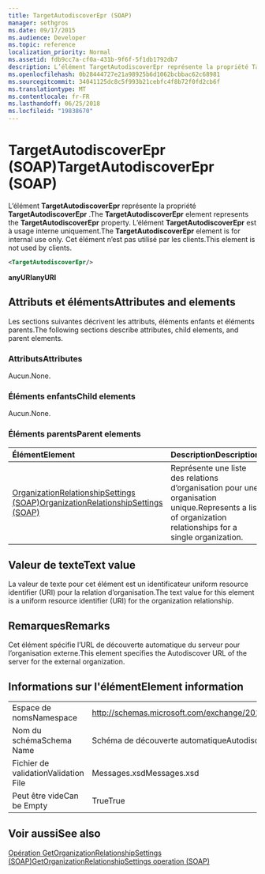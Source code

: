 ```yaml
---
title: TargetAutodiscoverEpr (SOAP)
manager: sethgros
ms.date: 09/17/2015
ms.audience: Developer
ms.topic: reference
localization_priority: Normal
ms.assetid: fdb9cc7a-cf0a-431b-9f6f-5f1db1792db7
description: L’élément TargetAutodiscoverEpr représente la propriété TargetAutodiscoverEpr. L’élément TargetAutodiscoverEpr est à usage interne uniquement. Cet élément n’est pas utilisé par les clients.
ms.openlocfilehash: 0b28444727e21a98925b6d1062bcbbac62c68981
ms.sourcegitcommit: 34041125dc8c5f993b21cebfc4f8b72f0fd2cb6f
ms.translationtype: MT
ms.contentlocale: fr-FR
ms.lasthandoff: 06/25/2018
ms.locfileid: "19838670"
---
```

# <a name="targetautodiscoverepr-soap"></a><span data-ttu-id="29e92-105">TargetAutodiscoverEpr (SOAP)</span><span class="sxs-lookup"><span data-stu-id="29e92-105">TargetAutodiscoverEpr (SOAP)</span></span>

<span data-ttu-id="29e92-106">L’élément **TargetAutodiscoverEpr** représente la propriété **TargetAutodiscoverEpr** .</span><span class="sxs-lookup"><span data-stu-id="29e92-106">The **TargetAutodiscoverEpr** element represents the **TargetAutodiscoverEpr** property.</span></span> <span data-ttu-id="29e92-107">L’élément **TargetAutodiscoverEpr** est à usage interne uniquement.</span><span class="sxs-lookup"><span data-stu-id="29e92-107">The **TargetAutodiscoverEpr** element is for internal use only.</span></span> <span data-ttu-id="29e92-108">Cet élément n’est pas utilisé par les clients.</span><span class="sxs-lookup"><span data-stu-id="29e92-108">This element is not used by clients.</span></span> 
  
```XML
<TargetAutodiscoverEpr/>
```

 <span data-ttu-id="29e92-109">**anyURI**</span><span class="sxs-lookup"><span data-stu-id="29e92-109">**anyURI**</span></span>
## <a name="attributes-and-elements"></a><span data-ttu-id="29e92-110">Attributs et éléments</span><span class="sxs-lookup"><span data-stu-id="29e92-110">Attributes and elements</span></span>

<span data-ttu-id="29e92-111">Les sections suivantes décrivent les attributs, éléments enfants et éléments parents.</span><span class="sxs-lookup"><span data-stu-id="29e92-111">The following sections describe attributes, child elements, and parent elements.</span></span>
  
### <a name="attributes"></a><span data-ttu-id="29e92-112">Attributs</span><span class="sxs-lookup"><span data-stu-id="29e92-112">Attributes</span></span>

<span data-ttu-id="29e92-113">Aucun.</span><span class="sxs-lookup"><span data-stu-id="29e92-113">None.</span></span>
  
### <a name="child-elements"></a><span data-ttu-id="29e92-114">Éléments enfants</span><span class="sxs-lookup"><span data-stu-id="29e92-114">Child elements</span></span>

<span data-ttu-id="29e92-115">Aucun.</span><span class="sxs-lookup"><span data-stu-id="29e92-115">None.</span></span>
  
### <a name="parent-elements"></a><span data-ttu-id="29e92-116">Éléments parents</span><span class="sxs-lookup"><span data-stu-id="29e92-116">Parent elements</span></span>

|<span data-ttu-id="29e92-117">**Élément**</span><span class="sxs-lookup"><span data-stu-id="29e92-117">**Element**</span></span>|<span data-ttu-id="29e92-118">**Description**</span><span class="sxs-lookup"><span data-stu-id="29e92-118">**Description**</span></span>|
|:-----|:-----|
|[<span data-ttu-id="29e92-119">OrganizationRelationshipSettings (SOAP)</span><span class="sxs-lookup"><span data-stu-id="29e92-119">OrganizationRelationshipSettings (SOAP)</span></span>](organizationrelationshipsettings-soap.md) <br/> |<span data-ttu-id="29e92-120">Représente une liste des relations d’organisation pour une organisation unique.</span><span class="sxs-lookup"><span data-stu-id="29e92-120">Represents a list of organization relationships for a single organization.</span></span>  <br/> |
   
## <a name="text-value"></a><span data-ttu-id="29e92-121">Valeur de texte</span><span class="sxs-lookup"><span data-stu-id="29e92-121">Text value</span></span>

<span data-ttu-id="29e92-122">La valeur de texte pour cet élément est un identificateur uniform resource identifier (URI) pour la relation d’organisation.</span><span class="sxs-lookup"><span data-stu-id="29e92-122">The text value for this element is a uniform resource identifier (URI) for the organization relationship.</span></span>
  
## <a name="remarks"></a><span data-ttu-id="29e92-123">Remarques</span><span class="sxs-lookup"><span data-stu-id="29e92-123">Remarks</span></span>

<span data-ttu-id="29e92-124">Cet élément spécifie l’URL de découverte automatique du serveur pour l’organisation externe.</span><span class="sxs-lookup"><span data-stu-id="29e92-124">This element specifies the Autodiscover URL of the server for the external organization.</span></span> 
  
## <a name="element-information"></a><span data-ttu-id="29e92-125">Informations sur l'élément</span><span class="sxs-lookup"><span data-stu-id="29e92-125">Element information</span></span>

|||
|:-----|:-----|
|<span data-ttu-id="29e92-126">Espace de noms</span><span class="sxs-lookup"><span data-stu-id="29e92-126">Namespace</span></span>  <br/> |http://schemas.microsoft.com/exchange/2010/Autodiscover  <br/> |
|<span data-ttu-id="29e92-127">Nom du schéma</span><span class="sxs-lookup"><span data-stu-id="29e92-127">Schema Name</span></span>  <br/> |<span data-ttu-id="29e92-128">Schéma de découverte automatique</span><span class="sxs-lookup"><span data-stu-id="29e92-128">Autodiscover schema</span></span>  <br/> |
|<span data-ttu-id="29e92-129">Fichier de validation</span><span class="sxs-lookup"><span data-stu-id="29e92-129">Validation File</span></span>  <br/> |<span data-ttu-id="29e92-130">Messages.xsd</span><span class="sxs-lookup"><span data-stu-id="29e92-130">Messages.xsd</span></span>  <br/> |
|<span data-ttu-id="29e92-131">Peut être vide</span><span class="sxs-lookup"><span data-stu-id="29e92-131">Can be Empty</span></span>  <br/> |<span data-ttu-id="29e92-132">True</span><span class="sxs-lookup"><span data-stu-id="29e92-132">True</span></span>  <br/> |
   
## <a name="see-also"></a><span data-ttu-id="29e92-133">Voir aussi</span><span class="sxs-lookup"><span data-stu-id="29e92-133">See also</span></span>



[<span data-ttu-id="29e92-134">Opération GetOrganizationRelationshipSettings (SOAP)</span><span class="sxs-lookup"><span data-stu-id="29e92-134">GetOrganizationRelationshipSettings operation (SOAP)</span></span>](getorganizationrelationshipsettings-operation-soap.md)

